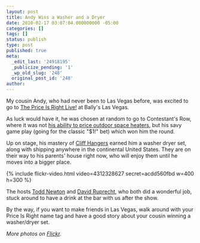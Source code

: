 ```yaml
---
layout: post
title: Andy Wins a Washer and a Dryer
date: 2010-02-17 03:07:04.000000000 -05:00
categories: []
tags: []
status: publish
type: post
published: true
meta:
  _edit_last: '24918195'
  _publicize_pending: '1'
  _wp_old_slug: '248'
  original_post_id: '248'
author: 
---
```

My cousin Andy, who had never been to Las Vegas before, was excited to go to <a href="http://www.priceisrightlive.com/">The Price Is Right Live!</a> at  Bally's Las Vegas.

As luck would have it, he was chosen at random to go to Contestant's Row, where it was not <a href="http://www.flickr.com/photos/matthewsim/4312285163/in/set-72157623222092741/">his ability to price outdoor space heaters</a>, but his savy game play (going for the classic &quot;$1!&quot; bet) which won him the round.

Up on stage, his mastery of <a href="http://en.wikipedia.org/wiki/List_of_The_Price_Is_Right_pricing_games#Cliff_Hangers">Cliff Hangers</a> earned him a washer dryer set, along with shipping anywhere in the continental United States. They are on their way to his parents' house right now, who will enjoy them until he moves into a bigger place.

{% include flickr-video.html video=4312328627 secret=acdd560fbd w=400 h=300 %}

The hosts <a href="http://www.toddnewtononline.com/">Todd Newton</a> and <a href="http://www.davidruprecht.com/">David Ruprecht</a>, who both did a wonderful job, stuck around to have a drink at the bar with us after the show.

By the way, if you want to make friends in Las Vegas, walk around with your Price Is Right name tag and have a good story about your cousin winning a washer/dryer set.

<i>More photos on <a href="http://www.flickr.com/photos/matthewsim/sets/72157623222092741/">Flickr</a>.</i>
